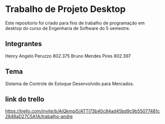 # Trabalho de Projeto Desktop
Este repositorio foi criado para fins de trabalho de programação em desktop do curso de Engenharia de Software do 5 semestre.
## Integrantes
Henry Angelo Peruzzo 802.375
Bruno Mendes Pires 802.397
## Tema
Sistema de Controle de Estoque Desenvolvido para Mercados.
## link do trello 
https://trello.com/invite/b/AiQkmpi5/ATTI73b40c84ad45bd9c9b55077481c2848aD27C5A1A/trabalho-andre
